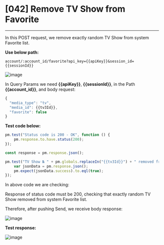 # [042] Remove TV Show from Favorite
___

In this POST request, we remove exactly random TV Show from system Favorite list.

__Use below path:__
```
account/:account_id/favorite?api_key={{apiKey}}&session_id={{sessionId}}
```
![image](https://user-images.githubusercontent.com/122685448/231299927-b5e8261a-af94-4d37-8f35-057133b7a0cb.png)

In Query Params we need __{{apiKey}}__, __{{sessionId}}__, in the Path __{{account_id}}__, and body request:
```js {.line-numbers}
{
  "media_type": "tv",
  "media_id": {{tv3Id}},
  "favorite": false
}
```

__Test code below:__
```js {.line-numbers}
pm.test("Status code is 200 - OK", function () {
    pm.response.to.have.status(200);
});

const response = pm.response.json();

pm.test("TV Show № " + pm.globals.replaceIn("{{tv3Id}}") + " removed from Favorie", function () {
    var jsonData = pm.response.json();
    pm.expect(jsonData.success).to.eql(true);
});
```
In above code we are checking:

Response of status code must be 200, checking that exactly random TV Show removed from system Favorite list.

Therefore, after pushing Send, we receive body response:

![image](https://user-images.githubusercontent.com/122685448/231299993-6ba3cb59-bd22-4e28-a8e0-42c740beec21.png)

__Test response:__

![image](https://user-images.githubusercontent.com/122685448/231300028-3cd84734-8b63-48e2-abbd-f58ad648e5ce.png)
